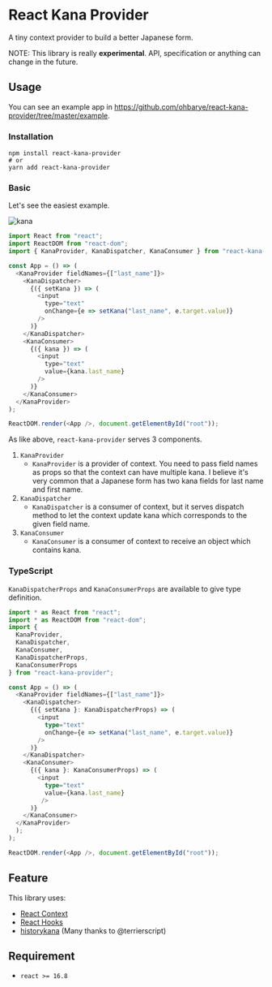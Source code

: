 # React Kana Provider

A tiny context provider to build a better Japanese form.

NOTE: This library is really **experimental**. API, specification or anything can change in the future.

## Usage

You can see an example app in https://github.com/ohbarye/react-kana-provider/tree/master/example.

### Installation

```shell
npm install react-kana-provider
# or
yarn add react-kana-provider
```

### Basic

Let's see the easiest example.

![kana](https://user-images.githubusercontent.com/1811616/52522034-6d916200-2cc3-11e9-873f-99ac38a58de6.gif)

```javascript
import React from "react";
import ReactDOM from "react-dom";
import { KanaProvider, KanaDispatcher, KanaConsumer } from "react-kana-provider";

const App = () => (
  <KanaProvider fieldNames={["last_name"]}>
    <KanaDispatcher>
      {({ setKana }) => (
        <input
          type="text"
          onChange={e => setKana("last_name", e.target.value)}
        />
      )}
    </KanaDispatcher>
    <KanaConsumer>
      {({ kana }) => (
        <input
          type="text"
          value={kana.last_name}
        />
      )}
    </KanaConsumer>
  </KanaProvider>
);

ReactDOM.render(<App />, document.getElementById("root"));
```

As like above, `react-kana-provider` serves 3 components.

1. `KanaProvider`
    - `KanaProvider` is a provider of context. You need to pass field names as props so that the context can have multiple kana. I believe it's very common that a Japanese form has two kana fields for last name and first name.
2. `KanaDispatcher`
    - `KanaDispatcher` is a consumer of context, but it serves dispatch method to let the context update kana which corresponds to the given field name.
3. `KanaConsumer`
    - `KanaConsumer` is a consumer of context to receive an object which contains kana.

### TypeScript

`KanaDispatcherProps` and `KanaConsumerProps` are available to give type definition.

```typescript
import * as React from "react";
import * as ReactDOM from "react-dom";
import {
  KanaProvider,
  KanaDispatcher,
  KanaConsumer,
  KanaDispatcherProps,
  KanaConsumerProps
} from "react-kana-provider";

const App = () => (
  <KanaProvider fieldNames={["last_name"]}>
    <KanaDispatcher>
      {({ setKana }: KanaDispatcherProps) => (
        <input
          type="text"
          onChange={e => setKana("last_name", e.target.value)}
        />
      )}
    </KanaDispatcher>
    <KanaConsumer>
      {({ kana }: KanaConsumerProps) => (
        <input
          type="text"
          value={kana.last_name}
         />
      )}
    </KanaConsumer>
  </KanaProvider>
  );
);

ReactDOM.render(<App />, document.getElementById("root"));
```


## Feature

This library uses:

- [React Context](https://reactjs.org/docs/context.html)
- [React Hooks](https://reactjs.org/docs/hooks-intro.html)
- [historykana](https://github.com/terrierscript/historykana) (Many thanks to @terrierscript)

## Requirement

- `react >= 16.8`
